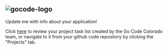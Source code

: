 ##
![gocode-logo](https://cloud.githubusercontent.com/assets/100216/12792545/96727a8e-ca69-11e5-9b9a-cddfa80d1c4b.png)
--
Update me with info about your application!

Click [here](https://github.com/GoCodeColorado/CommunityCluster/projects/1) to review your project task list created by the Go Code Colorado team, or navigate to it from your github code repository by clicking the "Projects" tab.
